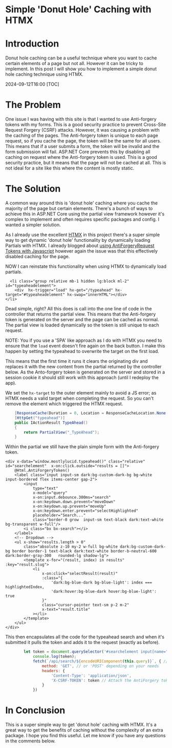 ﻿# Simple 'Donut Hole' Caching with HTMX

# Introduction
Donut hole caching can be a useful technique where you want to cache certain elements of a page but not all. However it can be tricky to implement. In this post I will show you how to implement a simple donut hole caching technique using HTMX.

<!--category-- HTMX, Razor, ASP.NET -->
<datetime class="hidden">2024-09-12T16:00</datetime>
[TOC]
# The Problem
One issue I was having with this site is that I wanted to use Anti-forgery tokens with my forms. This is a good security practice to prevent Cross-Site Request Forgery (CSRF) attacks. However, it was causing a problem with the caching of the pages. The Anti-forgery token is unique to each page request, so if you cache the page, the token will be the same for all users. This means that if a user submits a form, the token will be invalid and the form submission will fail. ASP.NET Core prevents this by disabling all caching on request where the Anti-forgery token is used. This is a good security practice, but it means that the page will not be cached at all. This is not ideal for a site like this where the content is mostly static.

# The Solution
A common way around this is 'donut hole' caching where you cache the majority of the page but certain elements. There's a bunch of ways to achieve this in ASP.NET Core using the partial view framework however it's complex to implement and often requires specific packages and config. I wanted a simpler solution.

As I already use the excellent [HTMX](https://htmx.org/examples/lazy-load/) in this project there's a super simple way to get dynamic 'donut hole' functionality by dynamically loading Partials with HTMX.
I already blogged about [using AntiForgeryRequest Tokens with Javascript](/blog/addingxsrfforjavascript) however again the issue was that this effectively disabled caching for the page.

NOW I can reinstate this functionality when using HTMX to dynamically load partials.

```razor
  <li class="group relative mb-1 hidden lg:block ml-2" id="typeaheadelement">
    <div  hx-trigger="load" hx-get="/typeahead" hx-target="#typeaheadelement" hx-swap="innerHTML"></div>
</li>
```
Dead simple, right? All this does is call into the one line of code in the controller that returns the partial view. This means that the Anti-forgery token is generated on the server and the page can be cached as normal. The partial view is loaded dynamically so the token is still unique to each request.

NOTE: You if you use a 'SPA' like approach as I do with HTMX you need to ensure that the `load` event doesn't fire again on the back button. I make this happen by setting the typeahead to overwrite the target on the first load.

This means that the first time it runs it clears the originating div and replaces it with the new content from the partial returned by the controller below. As the Anto-forgery token is generated on the server and stored in a session cookie it should still work with this approach (until I redeploy the app). 

We set the `hx-target` to the outer element mainly to avoid a JS error; as HTMX needs a valid target when completing the request. So you can't remove the element which triggered the HTMX request.

```csharp
    [ResponseCache(Duration = 0, Location = ResponseCacheLocation.None, NoStore = true)]
    [HttpGet("typeahead")]
    public IActionResult TypeAhead()
    {
        return PartialView("_TypeAhead");
    }
```
Within the partial we still have the plain simple form with the Anti-forgery token.

```razor
<div x-data="window.mostlylucid.typeahead()" class="relative" id="searchelement"  x-on:click.outside="results = []">
    @Html.AntiForgeryToken()
    <label class="input input-sm dark:bg-custom-dark-bg bg-white input-bordered flex items-center gap-2">
        <input
            type="text"
            x-model="query"
            x-on:input.debounce.300ms="search"
            x-on:keydown.down.prevent="moveDown"
            x-on:keydown.up.prevent="moveUp"
            x-on:keydown.enter.prevent="selectHighlighted"
            placeholder="Search..."
            class="border-0 grow  input-sm text-black dark:text-white bg-transparent w-full"/>
        <i class="bx bx-search"></i>
    </label>
    <!-- Dropdown -->
    <ul x-show="results.length > 0"
        class="absolute z-10 my-2 w-full bg-white dark:bg-custom-dark-bg border border-1 text-black dark:text-white border-b-neutral-600 dark:border-gray-300   rounded-lg shadow-lg">
        <template x-for="(result, index) in results" :key="result.slug">
            <li
                x-on:click="selectResult(result)"
                :class="{
                    'dark:bg-blue-dark bg-blue-light': index === highlightedIndex,
                    'dark:hover:bg-blue-dark hover:bg-blue-light': true
                }"
                class="cursor-pointer text-sm p-2 m-2"
                x-text="result.title"
            ></li>
        </template>
    </ul>
</div>
```
This then encapsulates all the code for the typeahead search and when it's submitted it pulls the token and adds it to the request (exactly as before).

```javascript
        let token = document.querySelector('#searchelement input[name="__RequestVerificationToken"]').value;
            console.log(token);
            fetch(`/api/search/${encodeURIComponent(this.query)}`, { // Fixed the backtick and closing bracket
                method: 'GET', // or 'POST' depending on your needs
                headers: {
                    'Content-Type': 'application/json',
                    'X-CSRF-TOKEN': token // Attach the AntiForgery token in the headers
                }
            })
```

# In Conclusion
This is a super simple way to get 'donut hole' caching with HTMX. It's a great way to get the benefits of caching without the complexity of an extra package. I hope you find this useful. Let me know if you have any questions in the comments below.